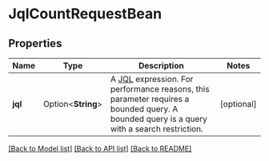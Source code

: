 # JqlCountRequestBean

## Properties

Name | Type | Description | Notes
------------ | ------------- | ------------- | -------------
**jql** | Option<**String**> | A [JQL](https://confluence.atlassian.com/x/egORLQ) expression. For performance reasons, this parameter requires a bounded query. A bounded query is a query with a search restriction. | [optional]

[[Back to Model list]](../README.md#documentation-for-models) [[Back to API list]](../README.md#documentation-for-api-endpoints) [[Back to README]](../README.md)


